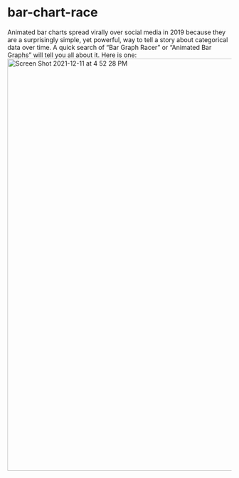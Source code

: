 # bar-chart-race
 

Animated bar charts spread virally over social media in 2019 because they are a surprisingly simple, yet powerful, way to tell a story about categorical data over time. A quick search of “Bar Graph Racer” or “Animated Bar Graphs” will tell you all about it. Here is one:
<img width="924" alt="Screen Shot 2021-12-11 at 4 52 28 PM" src="https://user-images.githubusercontent.com/38640642/145694011-1bae26a4-6fc4-410c-aafb-0a5664da8e27.png">
